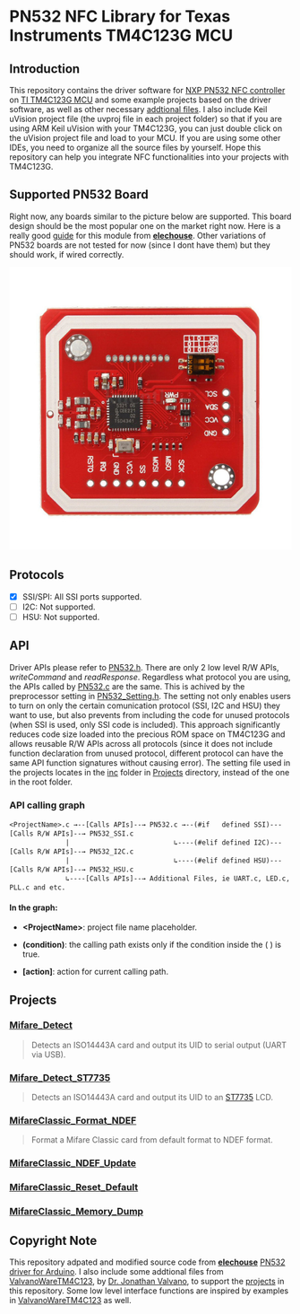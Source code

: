 # PN532 NFC Library for Texas Instruments TM4C123G MCU

## Introduction
This repository contains the driver software for [NXP PN532 NFC controller](https://www.nxp.com/docs/en/user-guide/141520.pdf) on [TI TM4C123G MCU](http://www.ti.com/lit/ds/symlink/tm4c123gh6pm.pdf) and some example projects based on the driver software, as well as other necessary [addtional files](Projects/inc). I also include Keil uVision project file (the uvproj file in each project folder) so that if you are using ARM Keil uVision with your TM4C123G, you can just double click on the uVision project file and load to your MCU. If you are using some other IDEs, you need to organize all the source files by yourself. Hope this repository can help you integrate NFC functionalities into your projects with TM4C123G. 

## Supported PN532 Board
Right now, any boards similar to the picture below are supported. This board design should be the most popular one on the market right now. Here is a really good [guide](https://dangerousthings.com/wp-content/uploads/PN532_Manual_V3-1.pdf) for this module from [**elechouse**](http://www.elechouse.com). Other variations of PN532 boards are not tested for now (since I dont have them) but they should work, if wired correctly. 

![PN532 Board](PN532.jpg)

## Protocols
- [x] SSI/SPI: All SSI ports supported.
- [ ] I2C: Not supported.
- [ ] HSU: Not supported.

## API
Driver APIs please refer to [PN532.h](PN532/PN532.h). There are only 2 low level R/W APIs, *writeCommand* and *readResponse*. Regardless what protocol you are using, the APIs called by [PN532.c](PN532/PN532.c) are the same. This is achived by the preprocessor setting in [PN532_Setting.h](PN532_Setting.h). The setting not only enables users to turn on only the certain comunication protocol (SSI, I2C and HSU) they want to use, but also prevents from including the code for unused protocols (when SSI is used, only SSI code is included). This approach significantly reduces code size loaded into the precious ROM space on TM4C123G and allows reusable R/W APIs across all protocols (since it does not include function declaration from unused protocol, different protocol can have the same API function signatures without causing error). The setting file used in the projects locates in the [inc](Projects/inc) folder in [Projects](Projects) directory, instead of the one in the root folder. 

### API calling graph

    <ProjectName>.c →--[Calls APIs]--→ PN532.c →--(#if   defined SSI)---[Calls R/W APIs]--→ PN532_SSI.c
                  |                          ↳----(#elif defined I2C)---[Calls R/W APIs]--→ PN532_I2C.c
                  |                          ↳----(#elif defined HSU)---[Calls R/W APIs]--→ PN532_HSU.c
                  ↳----[Calls APIs]--→ Additional Files, ie UART.c, LED.c, PLL.c and etc.    

#### In the graph: 
- **\<ProjectName\>**: project file name placeholder.  

- **(condition)**: the calling path exists only if the condition inside the ( ) is true.

- **\[action\]**: action for current calling path.

## Projects
### [Mifare_Detect](Projects/PN532_Mifare_Detect_4C123)
> Detects an ISO14443A card and output its UID to serial output (UART via USB).

### [Mifare_Detect_ST7735](Projects/PN532_Mifare_Detect_ST7735_4C123)
> Detects an ISO14443A card and output its UID to an [ST7735](https://www.adafruit.com/product/358) LCD.

### [MifareClassic_Format_NDEF](Projects/PN532_MifareClassic_Format_NDEF_4C123)
> Format a Mifare Classic card from default format to NDEF format.

### [MifareClassic_NDEF_Update](Projects/PN532_MifareClassic_NDEF_Update_4C123)
>

### [MifareClassic_Reset_Default](Projects/PN532_MifareClassic_Reset_Default_4C123)
>

### [MifareClassic_Memory_Dump](Projects/PN532_MifareClassic_Memory_Dump_4C123)
>

## Copyright Note 
This repository adpated and modified source code from [**elechouse**](http://www.elechouse.com) [PN532 driver for Arduino]( https://github.com/elechouse/PN532.git). I also include some addtional files from [ValvanoWareTM4C123](http://edx-org-utaustinx.s3.amazonaws.com/UT601x/ValvanoWareTM4C123.zip?dl=1), by [Dr. Jonathan Valvano](http://users.ece.utexas.edu/~valvano/), to support the [projects](Projects) in this repository. Some low level interface functions are inspired by examples in [ValvanoWareTM4C123](http://edx-org-utaustinx.s3.amazonaws.com/UT601x/ValvanoWareTM4C123.zip?dl=1) as well.
